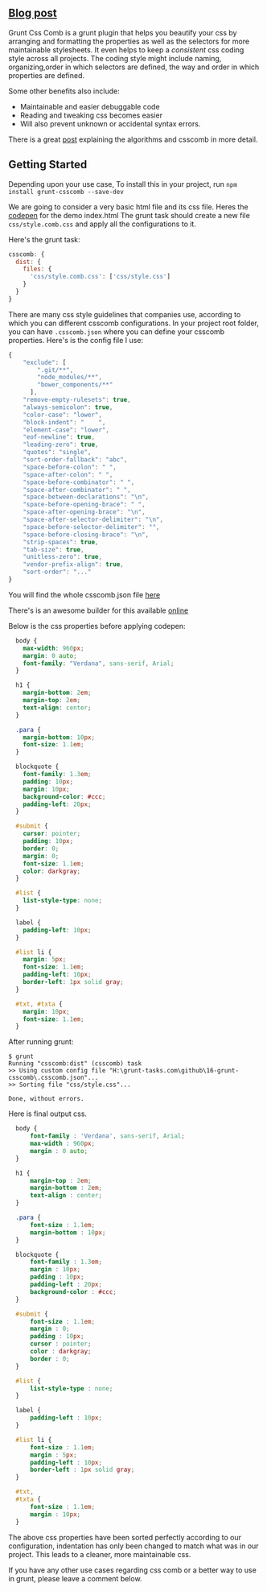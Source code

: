 ## [Blog post](http://grunt-tasks.com/grunt-css-comb/ "grunt css comb")

Grunt Css Comb is a grunt plugin that helps you beautify your css by arranging and formatting the properties as well as the selectors for more maintainable stylesheets.
It even helps to keep a *consistent* css coding style across all projects. The coding style might include naming, organizing,order in which selectors are defined, the way and order in which properties are defined.

Some other benefits also include:

- Maintainable and easier debuggable code
- Reading and tweaking css becomes easier
- Will also prevent unknown or accidental syntax errors.

There is a great [post](http://www.smashingmagazine.com/2012/10/02/csscomb-tool-sort-css-properties/ "csscomb") explaining the algorithms and csscomb in more detail.

## Getting Started

Depending upon your use case, To install this in your project, run
`npm install grunt-csscomb --save-dev`

We are going to consider a very basic html file and its css file.
Heres the [codepen](http://codepen.io/kanakiyajay/pen/gbZZbb) for the demo index.html
The grunt task should create a new file `css/style.comb.css` and apply all the configurations to it.

Here's the grunt task:

```js
csscomb: {
  dist: {
    files: {
      'css/style.comb.css': ['css/style.css']
    }
  }
}
```
There are many css style guidelines that companies use, according to which you can different csscomb configurations.
In your project root folder, you can have `.csscomb.json` where you can define your csscomb properties.
Here's is the config file I use:

```js
{
    "exclude": [
        ".git/**",
        "node_modules/**",
        "bower_components/**"
      ],
    "remove-empty-rulesets": true,
    "always-semicolon": true,
    "color-case": "lower",
    "block-indent": "    ",
    "element-case": "lower",
    "eof-newline": true,
    "leading-zero": true,
    "quotes": "single",
    "sort-order-fallback": "abc",
    "space-before-colon": " ",
    "space-after-colon": " ",
    "space-before-combinator": " ",
    "space-after-combinator": " ",
    "space-between-declarations": "\n",
    "space-before-opening-brace": " ",
    "space-after-opening-brace": "\n",
    "space-after-selector-delimiter": "\n",
    "space-before-selector-delimiter": "",
    "space-before-closing-brace": "\n",
    "strip-spaces": true,
    "tab-size": true,
    "unitless-zero": true,
    "vendor-prefix-align": true,
    "sort-order": "..."
}
```

You will find the whole csscomb.json file [here](https://github.com/kanakiyajay/grunt-tasks/blob/master/16-grunt-csscomb/.csscomb.json)

There's is an awesome builder for this available [online](http://csscomb.com/config "csscomb config")

Below is the css properties before applying codepen:

```css
  body {
    max-width: 960px;
    margin: 0 auto;
    font-family: "Verdana", sans-serif, Arial;
  }

  h1 {
    margin-bottom: 2em;
    margin-top: 2em;
    text-align: center;
  }

  .para {
    margin-bottom: 10px;
    font-size: 1.1em;
  }

  blockquote {
    font-family: 1.3em;
    padding: 10px;
    margin: 10px;
    background-color: #ccc;
    padding-left: 20px;
  }

  #submit {
    cursor: pointer;
    padding: 10px;
    border: 0;
    margin: 0;
    font-size: 1.1em;
    color: darkgray;
  }

  #list {
    list-style-type: none;
  }

  label {
    padding-left: 10px;
  }

  #list li {
    margin: 5px;
    font-size: 1.1em;
    padding-left: 10px;
    border-left: 1px solid gray;
  }

  #txt, #txta {
    margin: 10px;
    font-size: 1.1em;
  }
```

After running grunt:

```
$ grunt
Running "csscomb:dist" (csscomb) task
>> Using custom config file "H:\grunt-tasks.com\github\16-grunt-csscomb\.csscomb.json"...
>> Sorting file "css/style.css"...

Done, without errors.
```

Here is final output css.

```css
  body {
      font-family : 'Verdana', sans-serif, Arial;
      max-width : 960px;
      margin : 0 auto;
  }

  h1 {
      margin-top : 2em;
      margin-bottom : 2em;
      text-align : center;
  }

  .para {
      font-size : 1.1em;
      margin-bottom : 10px;
  }

  blockquote {
      font-family : 1.3em;
      margin : 10px;
      padding : 10px;
      padding-left : 20px;
      background-color : #ccc;
  }

  #submit {
      font-size : 1.1em;
      margin : 0;
      padding : 10px;
      cursor : pointer;
      color : darkgray;
      border : 0;
  }

  #list {
      list-style-type : none;
  }

  label {
      padding-left : 10px;
  }

  #list li {
      font-size : 1.1em;
      margin : 5px;
      padding-left : 10px;
      border-left : 1px solid gray;
  }

  #txt,
  #txta {
      font-size : 1.1em;
      margin : 10px;
  }
```

The above css properties have been sorted perfectly according to our configuration, indentation has only been changed to match what was in our project. This leads to a cleaner, more maintainable css.

If you have any other use cases regarding css comb or a better way to use in grunt, please leave a comment below.
